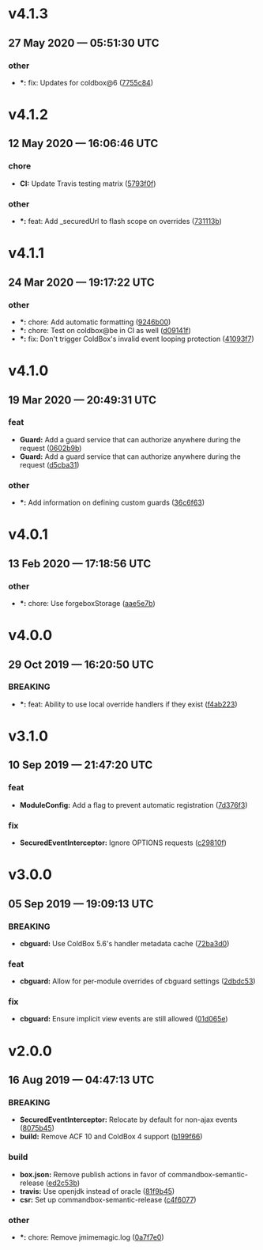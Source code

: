 # v4.1.3
## 27 May 2020 — 05:51:30 UTC

### other

+ __\*:__ fix: Updates for coldbox@6
 ([7755c84](https://github.com/coldbox-modules/cbguard/commit/7755c84fbcd7807e5b5d7b07d42b1025ad4c041c))


# v4.1.2
## 12 May 2020 — 16:06:46 UTC

### chore

+ __CI:__ Update Travis testing matrix
 ([5793f0f](https://github.com/coldbox-modules/cbguard/commit/5793f0fc3b1e7a0abba5ec3ede7f814df94180cf))

### other

+ __\*:__ feat: Add _securedUrl to flash scope on overrides
 ([731113b](https://github.com/coldbox-modules/cbguard/commit/731113b2bc890052fc9d295a306292dcefb7c0c7))


# v4.1.1
## 24 Mar 2020 — 19:17:22 UTC

### other

+ __\*:__ chore: Add automatic formatting
 ([9246b00](https://github.com/coldbox-modules/cbguard/commit/9246b00a7d5925e534cf020b0e346ae37ca9fa43))
+ __\*:__ chore: Test on coldbox@be in CI as well
 ([d09141f](https://github.com/coldbox-modules/cbguard/commit/d09141f62a099ec65e05943eadd416d6b4c8eafc))
+ __\*:__ fix: Don't trigger ColdBox's invalid event looping protection ([41093f7](https://github.com/coldbox-modules/cbguard/commit/41093f77ec316dcc145cc34eb25af972a59dbb27))


# v4.1.0
## 19 Mar 2020 — 20:49:31 UTC

### feat

+ __Guard:__ Add a guard service that can authorize anywhere during the request ([0602b9b](https://github.com/coldbox-modules/cbguard/commit/0602b9b9f351c9f7d9ba0818d966ea6ab91c7eb6))
+ __Guard:__ Add a guard service that can authorize anywhere during the request ([d5cba31](https://github.com/coldbox-modules/cbguard/commit/d5cba31789b7e478c86caaf1acdc412c00ad2ae7))

### other

+ __\*:__ Add information on defining custom guards
 ([36c6f63](https://github.com/coldbox-modules/cbguard/commit/36c6f63432d262a4cc5c1f7f0c0ec34ae3bd047b))


# v4.0.1
## 13 Feb 2020 — 17:18:56 UTC

### other

+ __\*:__ chore: Use forgeboxStorage ([aae5e7b](https://github.com/coldbox-modules/cbguard/commit/aae5e7bdd550d6304c863139ab9aaa001ed5a856))


# v4.0.0
## 29 Oct 2019 — 16:20:50 UTC

### BREAKING

+ __\*:__ feat: Ability to use local override handlers if they exist ([f4ab223](https://github.com/coldbox-modules/cbguard/commit/f4ab2231e3a3b7d52d8e31c79bafc348e08265e5))


# v3.1.0
## 10 Sep 2019 — 21:47:20 UTC

### feat

+ __ModuleConfig:__ Add a flag to prevent automatic registration ([7d376f3](https://github.com/coldbox-modules/cbguard/commit/7d376f341d2ba870fb16ff9d5d35a0800243a9ef))

### fix

+ __SecuredEventInterceptor:__ Ignore OPTIONS requests ([c29810f](https://github.com/coldbox-modules/cbguard/commit/c29810f680c1e6e4c42223ebf2f95f6d2d45ff2a))


# v3.0.0
## 05 Sep 2019 — 19:09:13 UTC

### BREAKING

+ __cbguard:__ Use ColdBox 5.6's handler metadata cache ([72ba3d0](https://github.com/coldbox-modules/cbguard/commit/72ba3d054cb74e39d073f1aded8207bf0c4d97ec))

### feat

+ __cbguard:__ Allow for per-module overrides of cbguard settings ([2dbdc53](https://github.com/coldbox-modules/cbguard/commit/2dbdc53ce61295275f4170868f49e8f8e7bb8bd6))

### fix

+ __cbguard:__ Ensure implicit view events are still allowed ([01d065e](https://github.com/coldbox-modules/cbguard/commit/01d065e349374762f3bba24341393c54baadf1d8))


# v2.0.0
## 16 Aug 2019 — 04:47:13 UTC

### BREAKING

+ __SecuredEventInterceptor:__ Relocate by default for non-ajax events ([8075b45](https://github.com/coldbox-modules/cbguard/commit/8075b458fc25f93a6816d2b2f1e9424df5236526))
+ __build:__ Remove ACF 10 and ColdBox 4 support ([b199f66](https://github.com/coldbox-modules/cbguard/commit/b199f66db81d66bc78d9a230b6f10c574f7eb239))

### build

+ __box.json:__ Remove publish actions in favor of commandbox-semantic-release
 ([ed2c53b](https://github.com/coldbox-modules/cbguard/commit/ed2c53b31b529b3b7f6b72282a2c5f98ca9e6006))
+ __travis:__ Use openjdk instead of oracle
 ([81f9b45](https://github.com/coldbox-modules/cbguard/commit/81f9b45a37f7486179436f1c5b49013f3eeadf02))
+ __csr:__ Set up commandbox-semantic-release
 ([c4f6077](https://github.com/coldbox-modules/cbguard/commit/c4f6077b0472bfb5dcdd83556c3f2fdcbe267be3))

### other

+ __\*:__ chore: Remove jmimemagic.log
 ([0a7f7e0](https://github.com/coldbox-modules/cbguard/commit/0a7f7e07a92994cc558ec612c3eda5d821f6c17a))
